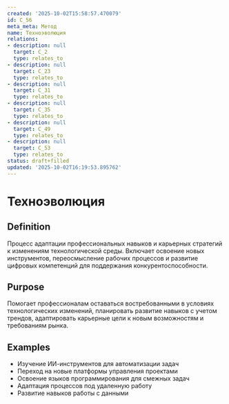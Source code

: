 ```yaml
---
created: '2025-10-02T15:58:57.470079'
id: C_56
meta_meta: Метод
name: Техноэволюция
relations:
- description: null
  target: C_2
  type: relates_to
- description: null
  target: C_23
  type: relates_to
- description: null
  target: C_31
  type: relates_to
- description: null
  target: C_35
  type: relates_to
- description: null
  target: C_49
  type: relates_to
- description: null
  target: C_53
  type: relates_to
status: draft+filled
updated: '2025-10-02T16:19:53.895762'
---
```


# Техноэволюция

## Definition
Процесс адаптации профессиональных навыков и карьерных стратегий к изменениям технологической среды. Включает освоение новых инструментов, переосмысление рабочих процессов и развитие цифровых компетенций для поддержания конкурентоспособности.

## Purpose
Помогает профессионалам оставаться востребованными в условиях технологических изменений, планировать развитие навыков с учетом трендов, адаптировать карьерные цели к новым возможностям и требованиям рынка.

## Examples

- Изучение ИИ-инструментов для автоматизации задач
- Переход на новые платформы управления проектами
- Освоение языков программирования для смежных задач
- Адаптация процессов под удаленную работу
- Развитие навыков работы с данными